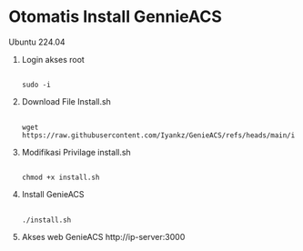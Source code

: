 # Otomatis Install GennieACS
Ubuntu 224.04

1. Login akses root
   ##
       sudo -i
2. Download File Install.sh
   ##
       wget https://raw.githubusercontent.com/Iyankz/GenieACS/refs/heads/main/install.sh
3. Modifikasi Privilage install.sh
   ##
       chmod +x install.sh
4. Install GenieACS
   ##
       ./install.sh
5. Akses web GenieACS
   http://ip-server:3000
   

